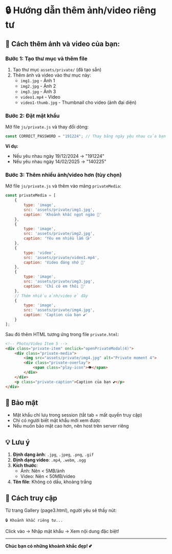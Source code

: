# 🔒 Hướng dẫn thêm ảnh/video riêng tư

## 📂 Cách thêm ảnh và video của bạn:

### Bước 1: Tạo thư mục và thêm file
1. Tạo thư mục `assets/private/` (đã tạo sẵn)
2. Thêm ảnh và video vào thư mục này:
   - `img1.jpg` - Ảnh 1
   - `img2.jpg` - Ảnh 2
   - `img3.jpg` - Ảnh 3
   - `video1.mp4` - Video
   - `video1-thumb.jpg` - Thumbnail cho video (ảnh đại diện)

### Bước 2: Đặt mật khẩu
Mở file `js/private.js` và thay đổi dòng:

```javascript
const CORRECT_PASSWORD = "191224"; // Thay bằng ngày yêu nhau của bạn
```

**Ví dụ:** 
- Nếu yêu nhau ngày 19/12/2024 → "191224"
- Nếu yêu nhau ngày 14/02/2025 → "140225"

### Bước 3: Thêm nhiều ảnh/video hơn (tùy chọn)

Mở file `js/private.js` và thêm vào mảng `privateMedia`:

```javascript
const privateMedia = [
    {
        type: 'image',
        src: 'assets/private/img1.jpg',
        caption: 'Khoảnh khắc ngọt ngào 💋'
    },
    {
        type: 'image',
        src: 'assets/private/img2.jpg',
        caption: 'Yêu em nhiều lắm 😘'
    },
    {
        type: 'video',
        src: 'assets/private/video1.mp4',
        caption: 'Video đáng nhớ 🎥'
    },
    {
        type: 'image',
        src: 'assets/private/img3.jpg',
        caption: 'Chỉ có em thôi 💞'
    },
    // Thêm nhiều ảnh/video ở đây
    {
        type: 'image',
        src: 'assets/private/img4.jpg',
        caption: 'Caption của bạn 💕'
    }
];
```

Sau đó thêm HTML tương ứng trong file `private.html`:

```html
<!-- Photo/Video Item 5 -->
<div class="private-item" onclick="openPrivateModal(4)">
    <div class="private-media">
        <img src="assets/private/img4.jpg" alt="Private moment 4">
        <div class="private-overlay">
            <span class="play-icon">👁️</span>
        </div>
    </div>
    <p class="private-caption">Caption của bạn 💕</p>
</div>
```

## 🔐 Bảo mật

- Mật khẩu chỉ lưu trong session (tắt tab = mất quyền truy cập)
- Chỉ có người biết mật khẩu mới xem được
- Nếu muốn bảo mật cao hơn, nên host trên server riêng

## 💡 Lưu ý

1. **Định dạng ảnh**: `.jpg`, `.jpeg`, `.png`, `.gif`
2. **Định dạng video**: `.mp4`, `.webm`, `.ogg`
3. **Kích thước**: 
   - Ảnh: Nên < 5MB/ảnh
   - Video: Nên < 50MB/video
4. **Tên file**: Không có dấu, khoảng trắng

## 🎯 Cách truy cập

Từ trang Gallery (page3.html), người yêu sẽ thấy nút:
```
🔒 Khoảnh khắc riêng tư...
```

Click vào → Nhập mật khẩu → Xem nội dung đặc biệt!

---

**Chúc bạn có những khoảnh khắc đẹp! 💕**